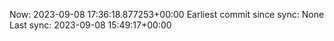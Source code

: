 Now: 2023-09-08 17:36:18.877253+00:00 Earliest commit since sync: None Last sync: 2023-09-08 15:49:17+00:00

